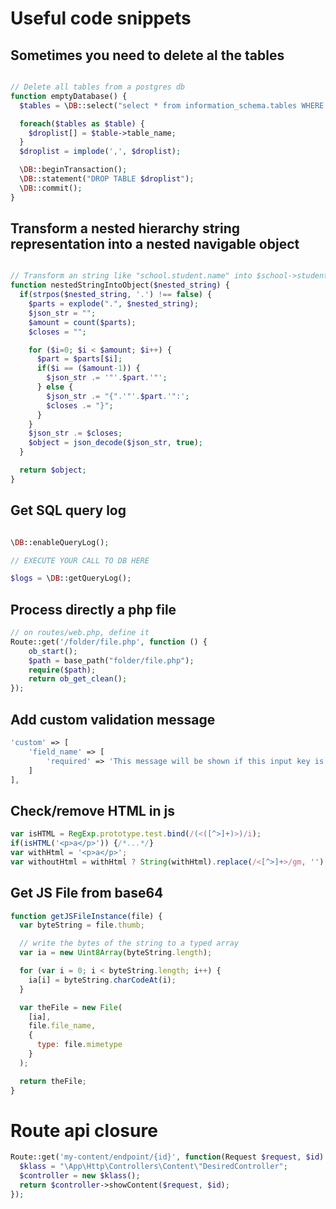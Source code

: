 # Useful code snippets #

## Sometimes you need to delete al the tables ##

```php

// Delete all tables from a postgres db
function emptyDatabase() {
  $tables = \DB::select("select * from information_schema.tables WHERE table_schema='public'");

  foreach($tables as $table) {
    $droplist[] = $table->table_name;
  }
  $droplist = implode(',', $droplist);

  \DB::beginTransaction();
  \DB::statement("DROP TABLE $droplist");
  \DB::commit();
}
```

## Transform a nested hierarchy string representation into a nested navigable object ##

```php

// Transform an string like "school.student.name" into $school->student->name
function nestedStringIntoObject($nested_string) {
  if(strpos($nested_string, '.') !== false) {
    $parts = explode(".", $nested_string);
    $json_str = "";
    $amount = count($parts);
    $closes = "";

    for ($i=0; $i < $amount; $i++) {
      $part = $parts[$i];
      if($i == ($amount-1)) {
        $json_str .= '"'.$part.'"';
      } else {
        $json_str .= "{".'"'.$part.'":';
        $closes .= "}";
      }
    }
    $json_str .= $closes;
    $object = json_decode($json_str, true);
  }

  return $object;
}
```

## Get SQL query log ##

```php

\DB::enableQueryLog();

// EXECUTE YOUR CALL TO DB HERE

$logs = \DB::getQueryLog();

```
## Process directly a php file ##

```php
// on routes/web.php, define it
Route::get('/folder/file.php', function () {
    ob_start();
    $path = base_path("folder/file.php");
    require($path);
    return ob_get_clean();
});
```

## Add custom validation message ##

```php
'custom' => [
    'field_name' => [
        'required' => 'This message will be shown if this input key is empty',
    ]
],
```

## Check/remove HTML in js ##

```js
var isHTML = RegExp.prototype.test.bind(/(<([^>]+)>)/i);
if(isHTML('<p>a</p>')) {/*...*/}
var withHtml = '<p>a</p>';
var withoutHtml = withHtml ? String(withHtml).replace(/<[^>]+>/gm, '') : '';
```

## Get JS File from base64 ##

```js
function getJSFileInstance(file) {
  var byteString = file.thumb;

  // write the bytes of the string to a typed array
  var ia = new Uint8Array(byteString.length);

  for (var i = 0; i < byteString.length; i++) {
    ia[i] = byteString.charCodeAt(i);
  }

  var theFile = new File(
    [ia],
    file.file_name,
    {
      type: file.mimetype
    }
  );

  return theFile;
}
```

# Route api closure #
```php
Route::get('my-content/endpoint/{id}', function(Request $request, $id) {
  $klass = "\App\Http\Controllers\Content\"DesiredController";
  $controller = new $klass();
  return $controller->showContent($request, $id);
});
```


          





